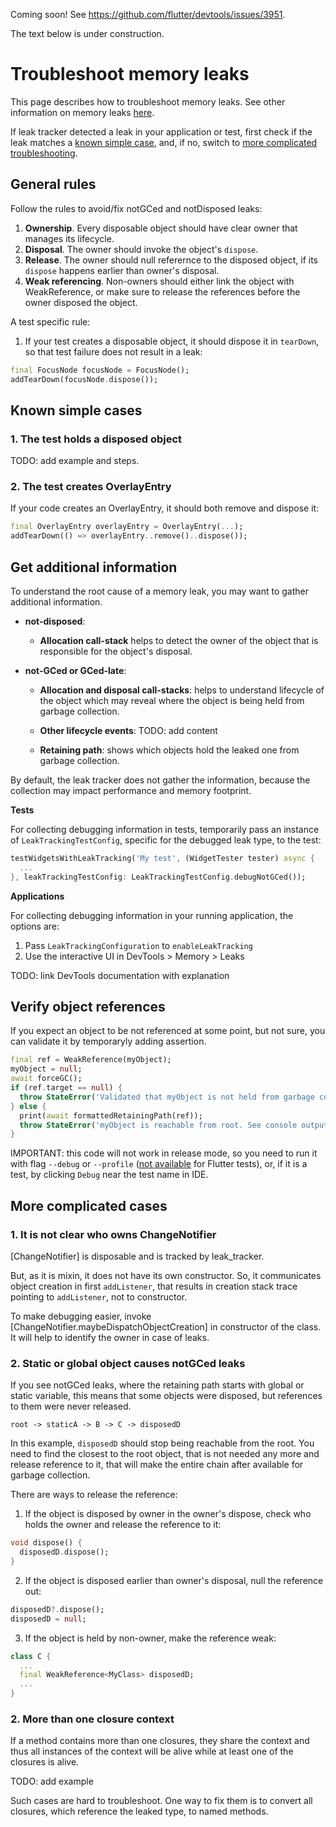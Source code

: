 Coming soon! See https://github.com/flutter/devtools/issues/3951.

The text below is under construction.

# Troubleshoot memory leaks

This page describes how to troubleshoot memory leaks. See other information on memory leaks [here](../README.md).

If leak tracker detected a leak in your application or test, first check if the leak matches a [known simple case](#known-simple-cases), and, if no,
switch to [more complicated troubleshooting](#more-complicated-cases).

## General rules

Follow the rules to avoid/fix notGCed and notDisposed leaks:

1. **Ownership**. Every disposable object should have clear owner that manages its lifecycle.
2. **Disposal**. The owner should invoke the object's `dispose`.
3. **Release**. The owner should null referernce to the disposed object, if its `dispose` happens earlier than owner's disposal.
4. **Weak referencing**. Non-owners should either link the object with WeakReference, or make sure to
   release the references before the owner disposed the object.

A test specific rule:
1. If your test creates a disposable object, it should dispose it in `tearDown`, so that test failure does not result in a leak:

```dart
final FocusNode focusNode = FocusNode();
addTearDown(focusNode.dispose());
```

## Known simple cases

### 1. The test holds a disposed object

TODO: add example and steps.

### 2. The test creates OverlayEntry

If your code creates an OverlayEntry, it should both remove and dispose it:

```dart
final OverlayEntry overlayEntry = OverlayEntry(...);
addTearDown(() => overlayEntry..remove()..dispose());
```

## Get additional information

To understand the root cause of a memory leak, you may want to gather additional information.

- **not-disposed**:

    - **Allocation call-stack** helps to detect
        the owner of the object that is responsible for the object's disposal.

- **not-GCed or GCed-late**:

    - **Allocation and disposal call-stacks**: helps to understand lifecycle of the
        object which may reveal where the object is being held from garbage collection.

    - **Other lifecycle events**: TODO: add content

    - **Retaining path**: shows which objects hold the leaked one from garbage collection.


By default, the leak tracker does not gather the information, because the collection may
impact performance and memory footprint.

**Tests**

For collecting debugging information in tests, temporarily pass an instance of `LeakTrackingTestConfig`,
specific for the debugged leak type, to the test:

```dart
testWidgetsWithLeakTracking('My test', (WidgetTester tester) async {
  ...
}, leakTrackingTestConfig: LeakTrackingTestConfig.debugNotGCed());
```

**Applications**

For collecting debugging information in your running application, the options are:

1. Pass `LeakTrackingConfiguration` to `enableLeakTracking`
2. Use the interactive UI in DevTools > Memory > Leaks

TODO: link DevTools documentation with explanation

## Verify object references

If you expect an object to be not referenced at some point,
but not sure, you can validate it by temporaryly adding assertion.

```dart
final ref = WeakReference(myObject);
myObject = null;
await forceGC();
if (ref.target == null) {
  throw StateError('Validated that myObject is not held from garbage collection.');
} else {
  print(await formattedRetainingPath(ref));
  throw StateError('myObject is reachable from root. See console output for the retaining path.');
}
```

IMPORTANT: this code will not work in release mode, so
you need to run it with flag `--debug` or `--profile`
([not available](https://github.com/flutter/flutter/issues/127331) for Flutter tests),
or, if it is a test, by clicking `Debug` near the test name in IDE.

## More complicated cases

### 1. It is not clear who owns ChangeNotifier

[ChangeNotifier] is disposable and is tracked by leak_tracker.

But, as it is mixin, it does not have its own constructor. So, it
communicates object creation in first `addListener`, that results
in creation stack trace pointing to `addListener`, not to constructor.

To make debugging easier, invoke [ChangeNotifier.maybeDispatchObjectCreation]
in constructor of the class. It will help
to identify the owner in case of leaks.

### 2. Static or global object causes notGCed leaks

If you see notGCed leaks, where the retaining path starts with global or static variable,
this means that some objects were disposed, but references to them were never released.

```
root -> staticA -> B -> C -> disposedD
```

In this example, `disposedD` should stop being reachable from the root.
You need to find the closest to the root object, that is not needed any more and release
reference to it, that will make
the entire chain after available for garbage collection.

There are ways to release the reference:

1. If the object is disposed by owner in the owner's dispose, check who holds the owner and release the reference to it:

```dart
void dispose() {
  disposedD.dispose();
}
```

2. If the object is disposed earlier than owner's disposal, null the reference out:

```dart
disposedD?.dispose();
disposedD = null;
```

3. If the object is held by non-owner, make the reference weak:

```dart
class C {
  ...
  final WeakReference<MyClass> disposedD;
  ...
}
```

### 2. More than one closure context

If a method contains more than one closures, they share the context and thus all
instances of the context will be alive while at least one of the closures is alive.

TODO: add example

Such cases are hard to troubleshoot. One way to fix them is to convert all closures,
which reference the leaked type, to named methods.
